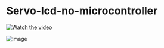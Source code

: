 # Servo-lcd-no-microcontroller

[![Watch the video](https://www.youtube.com/watch?v=iFw8HhWotvU/0.jpg)](https://www.youtube.com/watch?v=iFw8HhWotvU_uLE)

![image](https://github.com/user-attachments/assets/3df5be7f-94ca-44f4-b4f3-4c9a8674c11f)
